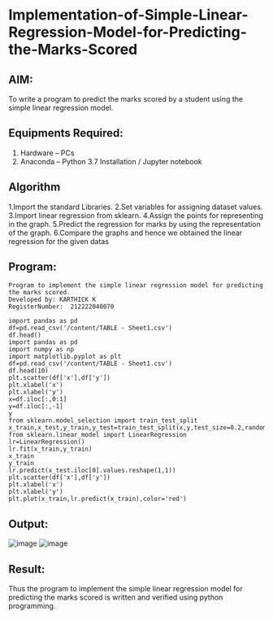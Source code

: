 # Implementation-of-Simple-Linear-Regression-Model-for-Predicting-the-Marks-Scored

## AIM:
To write a program to predict the marks scored by a student using the simple linear regression model.

## Equipments Required:
1. Hardware – PCs
2. Anaconda – Python 3.7 Installation / Jupyter notebook

## Algorithm
1.Import the standard Libraries. 
2.Set variables for assigning dataset values. 
3.Import linear regression from sklearn. 
4.Assign the points for representing in the graph. 
5.Predict the regression for marks by using the representation of the graph. 
6.Compare the graphs and hence we obtained the linear regression for the given datas

## Program:
```
Program to implement the simple linear regression model for predicting the marks scored.
Developed by: KARTHICK K
RegisterNumber:  212222040070
```
```
import pandas as pd
df=pd.read_csv('/content/TABLE - Sheet1.csv')
df.head()
import pandas as pd
import numpy as np
import matplotlib.pyplot as plt
df=pd.read_csv('/content/TABLE - Sheet1.csv')
df.head(10)
plt.scatter(df['x'],df['y'])
plt.xlabel('x')
plt.xlabel('y')
x=df.iloc[:,0:1]
y=df.iloc[:,-1]
y
from sklearn.model_selection import train_test_split
x_train,x_test,y_train,y_test=train_test_split(x,y,test_size=0.2,random_state=0)
from sklearn.linear_model import LinearRegression
lr=LinearRegression()
lr.fit(x_train,y_train)
x_train
y_train
lr.predict(x_test.iloc[0].values.reshape(1,1))
plt.scatter(df['x'],df['y'])
plt.xlabel('x')
plt.xlabel('y')
plt.plot(x_train,lr.predict(x_train),color='red')
```

## Output:
![image](https://github.com/karthick960/Implementation-of-Simple-Linear-Regression-Model-for-Predicting-the-Marks-Scored/assets/121215938/e32d6f60-e591-472b-85ba-ff6e0c51c07a)
![image](https://github.com/karthick960/Implementation-of-Simple-Linear-Regression-Model-for-Predicting-the-Marks-Scored/assets/121215938/b5c3540d-1d35-46ad-a939-43a71ff3cf06)


## Result:
Thus the program to implement the simple linear regression model for predicting the marks scored is written and verified using python programming.
